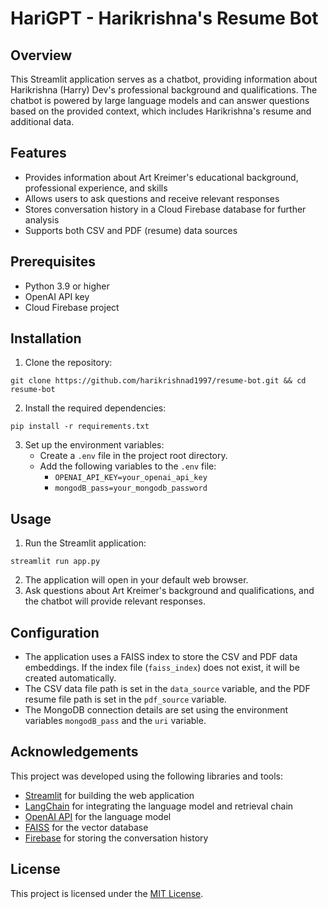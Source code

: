 # HariGPT - Harikrishna's Resume Bot

## Overview

This Streamlit application serves as a chatbot, providing information about Harikrishna (Harry) Dev's professional background and qualifications. The chatbot is powered by large language models and can answer questions based on the provided context, which includes Harikrishna's resume and additional data.

## Features

- Provides information about Art Kreimer's educational background, professional experience, and skills
- Allows users to ask questions and receive relevant responses
- Stores conversation history in a Cloud Firebase database for further analysis
- Supports both CSV and PDF (resume) data sources

## Prerequisites

- Python 3.9 or higher
- OpenAI API key
- Cloud Firebase project

## Installation

1. Clone the repository:

```
git clone https://github.com/harikrishnad1997/resume-bot.git && cd resume-bot
```

2. Install the required dependencies:

```
pip install -r requirements.txt
```

3. Set up the environment variables:
   - Create a `.env` file in the project root directory.
   - Add the following variables to the `.env` file:
     - `OPENAI_API_KEY=your_openai_api_key`
     - `mongodB_pass=your_mongodb_password`

## Usage

1. Run the Streamlit application:

```
streamlit run app.py
```

2. The application will open in your default web browser.
3. Ask questions about Art Kreimer's background and qualifications, and the chatbot will provide relevant responses.

## Configuration

- The application uses a FAISS index to store the CSV and PDF data embeddings. If the index file (`faiss_index`) does not exist, it will be created automatically.
- The CSV data file path is set in the `data_source` variable, and the PDF resume file path is set in the `pdf_source` variable.
- The MongoDB connection details are set using the environment variables `mongodB_pass` and the `uri` variable.

## Acknowledgements

This project was developed using the following libraries and tools:

- [Streamlit](https://streamlit.io/) for building the web application
- [LangChain](https://langchain.com/) for integrating the language model and retrieval chain
- [OpenAI API](https://openai.com/) for the language model
- [FAISS](https://github.com/facebookresearch/faiss) for the vector database
- [Firebase](https://firebase.google.com/) for storing the conversation history

## License

This project is licensed under the [MIT License](LICENSE).
